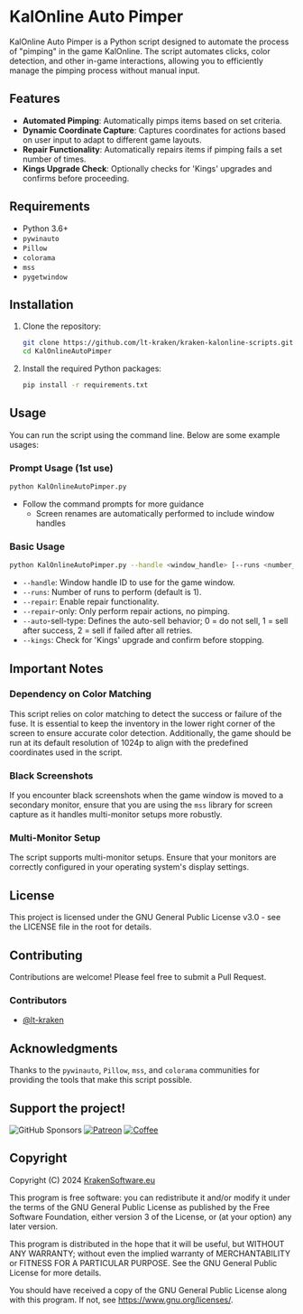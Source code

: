 # KalOnline Auto Pimper

KalOnline Auto Pimper is a Python script designed to automate the process of "pimping" in the game KalOnline. The script automates clicks, color detection, and other in-game interactions, allowing you to efficiently manage the pimping process without manual input.

## Features

- **Automated Pimping**: Automatically pimps items based on set criteria.
- **Dynamic Coordinate Capture**: Captures coordinates for actions based on user input to adapt to different game layouts.
- **Repair Functionality**: Automatically repairs items if pimping fails a set number of times.
- **Kings Upgrade Check**: Optionally checks for 'Kings' upgrades and confirms before proceeding.

## Requirements

- Python 3.6+
- `pywinauto`
- `Pillow`
- `colorama`
- `mss`
- `pygetwindow`

## Installation

1. Clone the repository:
   ```bash
   git clone https://github.com/lt-kraken/kraken-kalonline-scripts.git
   cd KalOnlineAutoPimper
   ```

2. Install the required Python packages:
   ```bash
   pip install -r requirements.txt
   ```

## Usage
You can run the script using the command line. Below are some example usages:

### Prompt Usage (1st use)
   ```bash
   python KalOnlineAutoPimper.py
   ```
- Follow the command prompts for more guidance
   - Screen renames are automatically performed to include window handles

### Basic Usage
   ```bash
   python KalOnlineAutoPimper.py --handle <window_handle> [--runs <number_of_runs>] [--repair] [--repair-only] [--auto-sell-type <0, 1, 2>] [--kings]
   ```
- `--handle`: Window handle ID to use for the game window.
- `--runs`: Number of runs to perform (default is 1).
- `--repair`: Enable repair functionality.
- `--repair`-only: Only perform repair actions, no pimping.
- `--auto`-sell-type: Defines the auto-sell behavior; 0 = do not sell, 1 = sell after success, 2 = sell if failed after all retries.
- `--kings`: Check for 'Kings' upgrade and confirm before stopping.

## Important Notes
### Dependency on Color Matching
This script relies on color matching to detect the success or failure of the fuse. It is essential to keep the inventory in the lower right corner of the screen to ensure accurate color detection. Additionally, the game should be run at its default resolution of 1024p to align with the predefined coordinates used in the script.

### Black Screenshots
If you encounter black screenshots when the game window is moved to a secondary monitor, ensure that you are using the `mss` library for screen capture as it handles multi-monitor setups more robustly.

### Multi-Monitor Setup
The script supports multi-monitor setups. Ensure that your monitors are correctly configured in your operating system's display settings.

## License
This project is licensed under the GNU General Public License v3.0 - see the LICENSE file in the root for details.

## Contributing
Contributions are welcome! Please feel free to submit a Pull Request.

### Contributors
- [@lt-kraken](https://www.github.com/lt-kraken)

## Acknowledgments
Thanks to the `pywinauto`, `Pillow`, `mss`, and `colorama` communities for providing the tools that make this script possible.

## Support the project!
![GitHub Sponsors](https://img.shields.io/github/sponsors/lt-kraken)
[![Patreon](https://img.shields.io/badge/Patreon-8A2BE2)](patreon.com/krakensoftware)
[![Coffee](https://img.shields.io/badge/Buy_Me_A_Coffee-FFDD00?style=for-the-badge&logo=buy-me-a-coffee&logoColor=black)](https://www.buymeacoffee.com/ltkraken)

## Copyright

Copyright (C) 2024 [KrakenSoftware.eu](https://krakensoftware.eu)

This program is free software: you can redistribute it and/or modify it under the terms of the GNU General Public License as published by the Free Software Foundation, either version 3 of the License, or (at your option) any later version.

This program is distributed in the hope that it will be useful, but WITHOUT ANY WARRANTY; without even the implied warranty of MERCHANTABILITY or FITNESS FOR A PARTICULAR PURPOSE. See the GNU General Public License for more details.

You should have received a copy of the GNU General Public License along with this program. If not, see <https://www.gnu.org/licenses/>.
